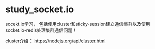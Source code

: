 # study_socket.io
socekt.io学习， 包括使用cluster和sticky-session建立通信集群以及使用socket.io-redis处理集群通信问题！

cluster介绍： https://nodejs.org/api/cluster.html
